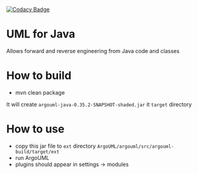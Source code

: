 [![Codacy Badge](https://app.codacy.com/project/badge/Grade/0249e626d320404c82ed06ed05d74deb)](https://app.codacy.com/gh/NEHANOVEED123/Argouml-SWE-Assignment3-Java/dashboard?utm_source=gh&utm_medium=referral&utm_content=&utm_campaign=Badge_grade)

# UML for Java

Allows forward and reverse engineering from Java code and classes

# How to build

- mvn clean package

It will create `argouml-java-0.35.2-SNAPSHOT-shaded.jar` it `target` directory

# How to use

- copy this jar file to `ext` directory `ArgoUML/argouml/src/argouml-build/target/ext`
- run ArgoUML
- plugins should appear in settings -> modules
